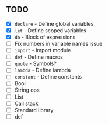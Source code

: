 ## TODO
  - [X] `declare` - Define global variables
  - [X] `let` - Define scoped variables
  - [X] `do` - Block of expressions
  - [ ] Fix numbers in variable names issue
  - [ ] `import` - Import module
  - [ ] `def` - Define macros
  - [ ] `quote` - Symbols?
  - [ ] `lambda` - Define lambda
  - [ ] `constant` - Define constants
  - [ ] Bool
  - [ ] String ops
  - [ ] List
  - [ ] Call stack
  - [ ] Standard library
  - [ ] def
